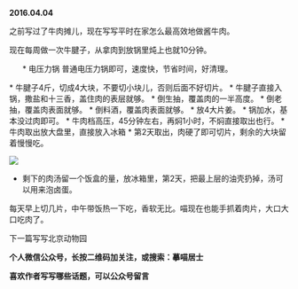 
          
            
**2016.04.04**

之前写过了牛肉摊儿，现在写写平时在家怎么最高效地做酱牛肉。

现在每周做一次牛腱子，从拿肉到放锅里炖上也就10分钟。
<ol>
* 电压力锅
普通电压力锅即可，速度快，节省时间，好清理。
</ol>
* 
牛腱子4斤，切成4大块，不要切小块儿，否则后面不好切片。
* 
牛腱子直接入锅，撒盐和十三香，盖住肉的表层就够。
* 
倒生抽，覆盖肉的一半高度。
* 
倒老抽，覆盖肉表面就够。
* 
倒料酒，覆盖肉表面就够。
* 
放4大片姜。
* 
锅加水，基本没过肉即可。
* 
牛肉档高压，45分钟左右，再焖1小时，不焖直接取出也行。
* 
牛肉取出放大盘里，直接放入冰箱
* 
第2天取出，肉硬了即可切片，剩余的大块留着慢慢吃。




![](//upload-images.jianshu.io/upload_images/51001-44a348de7b1c01b5.jpg)



* 剩下的肉汤留一个饭盒的量，放冰箱里，第2天，把最上层的油壳扔掉，汤可以用来泡卤蛋。


每天早上切几片，中午带饭热一下吃，香软无比。喵现在也能手抓着肉片，大口大口吃肉了。


下一篇写写北京动物园


**个人微信公众号，长按二维码加关注，或搜索：摹喵居士**

**喜欢作者写写哪些话题，可以公众号留言**




          
        